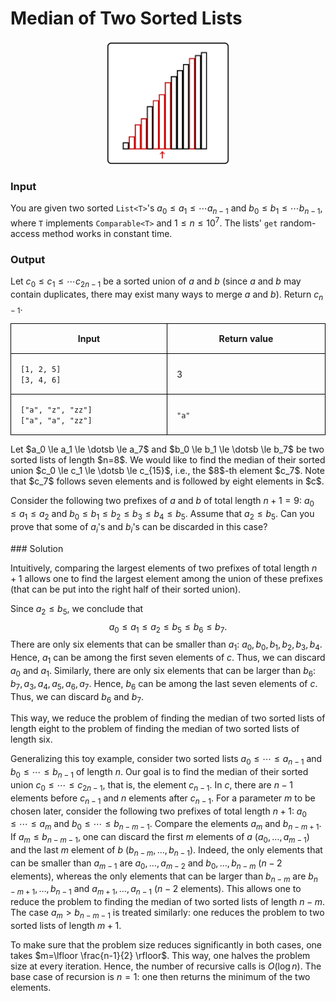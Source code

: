 <style>
.samples th, .samples td {
    border: 1px solid black;
    border-collapse: collapse;
    padding: 15px;
    width: 300px;
    /*max-width: 100%;*/
    /*text-align: center;*/
    /*alignment: center;*/
}

.sample th, .sample td {
    border: 1px solid black;
    padding: 15px;
    width: 300px;
    /*max-width: 100%;*/
    /*text-align: center;*/
    /*alignment: center;*/
}

.sample td {
    border-top: none;
    border-bottom: none;
}

.sample table {
    border-collapse: collapse;
    border: 1px solid black;
}

.logo {
    display: flex;
    justify-content: center;
}

.logo img {
    width: 200px;
    align: center;
}

.code span {
    line-height: 22px;
}
</style>

# Median of Two Sorted Lists

<div class="logo">
    <img src="../../images/median_two_lists_logo.png">
</div>

### Input

You are given two sorted `List<T>`'s
$a_0 \le a_1 \le \dotsb a_{n-1}$
and
$b_0 \le b_1 \le \dotsb b_{n-1}$, where `T`
implements `Comparable<T>`
and $1 \le n \le 10^7$.
The lists' `get` random-access method works in constant time.

### Output

Let $c_0 \le c_1 \le \dotsb c_{2n-1}$ be a sorted union of $a$ and $b$
(since $a$ and $b$ may contain duplicates, there may exist many ways to
merge $a$ and $b$). Return $c_{n-1}$.

<div class="samples">

| Input                                       | Return value |
|---------------------------------------------|--------------|
| `[1, 2, 5]` <br/> `[3, 4, 6]`               | 3            |
| `["a", "z", "zz"]` <br/> `["a", "a", "zz"]` | `"a"`        |

</div>

<div class="hint">
Let $a_0 \le a_1 \le \dotsb \le a_7$ and $b_0 \le b_1 \le \dotsb \le b_7$
be two sorted lists of length $n=8$. We would like to find the median of their sorted union $c_0 \le c_1 \le \dotsb \le c_{15}$,
i.e., the $8$-th element $c_7$. Note that $c_7$ follows seven elements and is followed by eight elements in $c$.

Consider the following two prefixes of $a$ and $b$ of total length $n+1=9$: $a_0 \le a_1 \le a_2$
and $b_0 \le b_1 \le b_2 \le b_3 \le b_4 \le b_5$. Assume that $a_2 \le b_5$. Can you prove that
some of $a_i$'s and $b_i$'s can be discarded in this case?
</div>

<div class="hint">
### Solution

Intuitively, comparing the largest elements of two prefixes of total length $n+1$
allows one to find the largest element among the union of these prefixes
(that can be put into the right half of their sorted union).

Since $a_2 \le b_5$, we conclude that
$$a_0 \le a_1 \le a_2 \le b_5 \le b_6 \le b_7.$$
There are only six elements that can be smaller than $a_1$: $a_0, b_0, b_1, b_2, b_3, b_4$.
Hence, $a_1$ can be among the first seven elements of $c$. Thus, we can discard
$a_0$ and $a_1$. Similarly, there are only six elements that can be larger than $b_6$:
$b_7, a_3, a_4, a_5, a_6, a_7$. Hence, $b_6$ can be among the last seven elements of $c$.
Thus, we can discard $b_6$ and $b_7$.

This way, we reduce the problem of finding the median of two sorted lists of length eight
to the problem of finding the median of two sorted lists of length six.

Generalizing this toy example, consider two sorted lists $a_0 \le \dotsb \le a_{n-1}$ and $b_0 \le \dotsb \le b_{n-1}$
of length $n$. Our goal is to find the median of their sorted union
$c_0 \le \dotsb \le c_{2n-1}$, that is, the element $c_{n-1}$. In $c$, there are $n-1$ elements
before $c_{n-1}$ and $n$ elements after $c_{n-1}$.
For a parameter $m$ to be chosen later, consider the following two prefixes of total length $n+1$: $a_0 \le \dotsb \le
a_m$ and $b_0 \le \dotsb \le b_{n-m-1}$.
Compare the elements $a_m$ and $b_{n-m+1}$.
If $a_m \le b_{n-m-1}$,
one can discard the first $m$ elements of $a$ ($a_0, \dotsc, a_{m-1}$)
and the last $m$ element of $b$ ($b_{n-m}, \dotsc, b_{n-1}$). Indeed,
the only elements that can be smaller than $a_{m-1}$
are $a_0, \dotsc, a_{m-2}$ and $b_0, \dotsc, b_{n-m}$ ($n-2$ elements),
whereas the only elements that can be larger than $b_{n-m}$
are $b_{n-m+1}, \dotsc, b_{n-1}$ and $a_{m+1}, \dotsc, a_{n-1}$ ($n-2$ elements).
This allows one to reduce the problem to finding the median of two sorted lists of length $n-m$.
The case $a_m > b_{n-m-1}$ is treated similarly: one reduces the problem to two sorted
lists of length $m+1$.

To make sure that the problem size reduces significantly in both cases, one takes $m=\lfloor \frac{n-1}{2} \rfloor$.
This way, one halves the problem size at every iteration. Hence, the number
of recursive calls is $O(\log n)$. The base case of recursion is $n=1$: one then returns the minimum of the two
elements. 


</div>